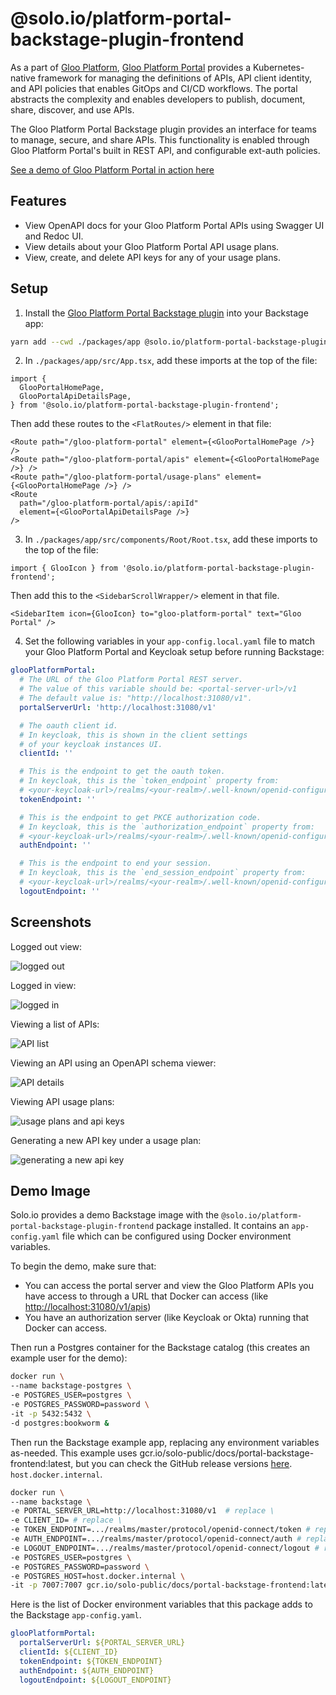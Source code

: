 # @solo.io/platform-portal-backstage-plugin-frontend

As a part of [Gloo Platform](https://www.solo.io/products/gloo-platform/), [Gloo Platform Portal](https://www.solo.io/products/gloo-portal/) provides a Kubernetes-native framework for managing the definitions of APIs, API client identity, and API policies that enables GitOps and CI/CD workflows. The portal abstracts the complexity and enables developers to publish, document, share, discover, and use APIs.

The Gloo Platform Portal Backstage plugin provides an interface for teams to manage, secure, and share APIs. This functionality is enabled through Gloo Platform Portal's built in REST API, and configurable ext-auth policies.

[See a demo of Gloo Platform Portal in action here](https://www.youtube.com/watch?v=YL1aqjZDqGQ&t=0)

## Features

- View OpenAPI docs for your Gloo Platform Portal APIs using Swagger UI and Redoc UI.
- View details about your Gloo Platform Portal API usage plans.
- View, create, and delete API keys for any of your usage plans.

## Setup

1. Install the [Gloo Platform Portal Backstage plugin](https://www.npmjs.com/package/@solo.io/platform-portal-backstage-plugin-frontend) into your Backstage app:

```bash
yarn add --cwd ./packages/app @solo.io/platform-portal-backstage-plugin-frontend
```

2. In `./packages/app/src/App.tsx`, add these imports at the top of the file:

```tsx
import {
  GlooPortalHomePage,
  GlooPortalApiDetailsPage,
} from '@solo.io/platform-portal-backstage-plugin-frontend';
```

Then add these routes to the `<FlatRoutes/>` element in that file:

```tsx
<Route path="/gloo-platform-portal" element={<GlooPortalHomePage />} />
<Route path="/gloo-platform-portal/apis" element={<GlooPortalHomePage />} />
<Route path="/gloo-platform-portal/usage-plans" element={<GlooPortalHomePage />} />
<Route
  path="/gloo-platform-portal/apis/:apiId"
  element={<GlooPortalApiDetailsPage />}
/>
```

3. In `./packages/app/src/components/Root/Root.tsx`, add these imports to the top of the file:

```tsx
import { GlooIcon } from '@solo.io/platform-portal-backstage-plugin-frontend';
```

Then add this to the `<SidebarScrollWrapper/>` element in that file.

```tsx
<SidebarItem icon={GlooIcon} to="gloo-platform-portal" text="Gloo Portal" />
```

4. Set the following variables in your `app-config.local.yaml` file to match your Gloo Platform Portal and Keycloak setup before running Backstage:

```yaml
glooPlatformPortal:
  # The URL of the Gloo Platform Portal REST server.
  # The value of this variable should be: <portal-server-url>/v1
  # The default value is: "http://localhost:31080/v1".
  portalServerUrl: 'http://localhost:31080/v1'

  # The oauth client id.
  # In keycloak, this is shown in the client settings
  # of your keycloak instances UI.
  clientId: ''

  # This is the endpoint to get the oauth token.
  # In keycloak, this is the `token_endpoint` property from:
  # <your-keycloak-url>/realms/<your-realm>/.well-known/openid-configuration
  tokenEndpoint: ''

  # This is the endpoint to get PKCE authorization code.
  # In keycloak, this is the `authorization_endpoint` property from:
  # <your-keycloak-url>/realms/<your-realm>/.well-known/openid-configuration
  authEndpoint: ''

  # This is the endpoint to end your session.
  # In keycloak, this is the `end_session_endpoint` property from:
  # <your-keycloak-url>/realms/<your-realm>/.well-known/openid-configuration
  logoutEndpoint: ''
```

## Screenshots

Logged out view:

![logged out](./readme_assets/logged-out.png)

Logged in view:

![logged in](./readme_assets/logged-in.png)

Viewing a list of APIs:

![API list](./readme_assets/apis.png)

Viewing an API using an OpenAPI schema viewer:

![API details](./readme_assets/api-details.png)

Viewing API usage plans:

![usage plans and api keys](./readme_assets/usage-plans.png)

Generating a new API key under a usage plan:

![generating a new api key](./readme_assets/generate-new-key.png)

## Demo Image

Solo.io provides a demo Backstage image with the `@solo.io/platform-portal-backstage-plugin-frontend` package installed. It contains an `app-config.yaml` file which can be configured using Docker environment variables.

To begin the demo, make sure that:

- You can access the portal server and view the Gloo Platform APIs you have access to through a URL that Docker can access (like [http://localhost:31080/v1/apis](http://localhost:31080/v1/apis))
- You have an authorization server (like Keycloak or Okta) running that Docker can access.

Then run a Postgres container for the Backstage catalog (this creates an example user for the demo):

```sh
docker run \
--name backstage-postgres \
-e POSTGRES_USER=postgres \
-e POSTGRES_PASSWORD=password \
-it -p 5432:5432 \
-d postgres:bookworm &
```

Then run the Backstage example app, replacing any environment variables as-needed. This example uses gcr.io/solo-public/docs/portal-backstage-frontend:latest, but you can check the GitHub release versions [here](https://github.com/solo-io/platform-portal-backstage-plugin-frontend/releases). `host.docker.internal`.

```sh
docker run \
--name backstage \
-e PORTAL_SERVER_URL=http://localhost:31080/v1  # replace \
-e CLIENT_ID= # replace \
-e TOKEN_ENDPOINT=.../realms/master/protocol/openid-connect/token # replace \
-e AUTH_ENDPOINT=.../realms/master/protocol/openid-connect/auth # replace \
-e LOGOUT_ENDPOINT=.../realms/master/protocol/openid-connect/logout # replace \
-e POSTGRES_USER=postgres \
-e POSTGRES_PASSWORD=password \
-e POSTGRES_HOST=host.docker.internal \
-it -p 7007:7007 gcr.io/solo-public/docs/portal-backstage-frontend:latest
```

Here is the list of Docker environment variables that this package adds to the Backstage `app-config.yaml`.

```yaml
glooPlatformPortal:
  portalServerUrl: ${PORTAL_SERVER_URL}
  clientId: ${CLIENT_ID}
  tokenEndpoint: ${TOKEN_ENDPOINT}
  authEndpoint: ${AUTH_ENDPOINT}
  logoutEndpoint: ${LOGOUT_ENDPOINT}
```
